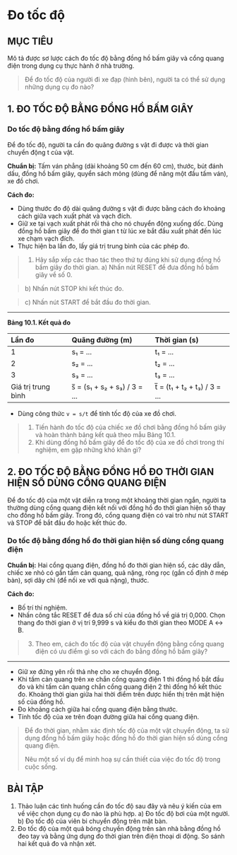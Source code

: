 # Đo tốc độ

## MỤC TIÊU
Mô tả được sơ lược cách đo tốc độ bằng đồng hồ bấm giây và cổng quang điện trong dụng cụ thực hành ở nhà trường.

> Để đo tốc độ của người đi xe đạp (hình bên), người ta có thể sử dụng những dụng cụ đo nào?

## 1. ĐO TỐC ĐỘ BẰNG ĐỒNG HỒ BẤM GIÂY

### Do tốc độ bằng đồng hồ bấm giây
Để đo tốc độ, người ta cần đo quãng đường s vật đi được và thời gian chuyển động t của vật.

**Chuẩn bị:** Tấm ván phẳng (dài khoảng 50 cm đến 60 cm), thước, bút đánh dấu, đồng hồ bấm giây, quyển sách mỏng (dùng để nâng một đầu tấm ván), xe đồ chơi.

**Cách đo:**
- Dùng thước đo độ dài quãng đường s vật đi được bằng cách đo khoảng cách giữa vạch xuất phát và vạch đích.
- Giữ xe tại vạch xuất phát rồi thả cho nó chuyển động xuống dốc. Dùng đồng hồ bấm giây để đo thời gian t từ lúc xe bắt đầu xuất phát đến lúc xe chạm vạch đích.
- Thực hiện ba lần đo, lấy giá trị trung bình của các phép đo.

> 1. Hãy sắp xếp các thao tác theo thứ tự đúng khi sử dụng đồng hồ bấm giây đo thời gian.
> a) Nhấn nút RESET để đưa đồng hồ bấm giây về số 0.

> b) Nhấn nút STOP khi kết thúc đo.

> c) Nhấn nút START để bắt đầu đo thời gian.

---

**Bảng 10.1. Kết quả đo**

| Lần đo | Quãng đường (m) | Thời gian (s) |
| :--- | :--- | :--- |
| 1 | s₁ = ... | t₁ = ... |
| 2 | s₂ = ... | t₂ = ... |
| 3 | s₃ = ... | t₃ = ... |
| Giá trị trung bình | s̅ = (s₁ + s₂ + s₃) / 3 = ... | t̅ = (t₁ + t₂ + t₃) / 3 = ... |

- Dùng công thức `v = s/t` để tính tốc độ của xe đồ chơi.

> 1. Tiến hành đo tốc độ của chiếc xe đồ chơi bằng đồng hồ bấm giây và hoàn thành bảng kết quả theo mẫu Bảng 10.1.
> 2. Khi dùng đồng hồ bấm giây để đo tốc độ của xe đồ chơi trong thí nghiệm, em gặp những khó khăn gì?

## 2. ĐO TỐC ĐỘ BẰNG ĐỒNG HỒ ĐO THỜI GIAN HIỆN SỐ DÙNG CỔNG QUANG ĐIỆN
Để đo tốc độ của một vật diễn ra trong một khoảng thời gian ngắn, người ta thường dùng cổng quang điện kết nối với đồng hồ đo thời gian hiện số thay cho đồng hồ bấm giây. Trong đó, cổng quang điện có vai trò như nút START và STOP để bắt đầu đo hoặc kết thúc đo.

### Do tốc độ bằng đồng hồ đo thời gian hiện số dùng cổng quang điện
**Chuẩn bị:** Hai cổng quang điện, đồng hồ đo thời gian hiện số, các dây dẫn, chiếc xe nhỏ có gắn tấm cản quang, quả nặng, ròng rọc (gắn cố định ở mép bàn), sợi dây chỉ (để nối xe với quả nặng), thước.

**Cách đo:**
- Bố trí thí nghiệm.
- Nhấn công tắc RESET để đưa số chỉ của đồng hồ về giá trị 0,000. Chọn thang đo thời gian ở vị trí 9,999 s và kiểu đo thời gian theo MODE A ↔ B.

> 3. Theo em, cách đo tốc độ của vật chuyển động bằng cổng quang điện có ưu điểm gì so với cách đo bằng đồng hồ bấm giây?

---

- Giữ xe đứng yên rồi thả nhẹ cho xe chuyển động.
- Khi tấm cản quang trên xe chắn cổng quang điện 1 thì đồng hồ bắt đầu đo và khi tấm cản quang chắn cổng quang điện 2 thì đồng hồ kết thúc đo. Khoảng thời gian giữa hai thời điểm trên được hiển thị trên mặt hiện số của đồng hồ.
- Đo khoảng cách giữa hai cổng quang điện bằng thước.
- Tính tốc độ của xe trên đoạn đường giữa hai cổng quang điện.

> Để đo thời gian, nhằm xác định tốc độ của một vật chuyển động, ta sử dụng đồng hồ bấm giây hoặc đồng hồ đo thời gian hiện số dùng cổng quang điện.
>
> Nêu một số ví dụ để minh hoạ sự cần thiết của việc đo tốc độ trong cuộc sống.

## BÀI TẬP

1. Thảo luận các tình huống cần đo tốc độ sau đây và nêu ý kiến của em về việc chọn dụng cụ đo nào là phù hợp.
    a) Đo tốc độ bơi của một người.
    b) Đo tốc độ của viên bi chuyển động trên mặt bàn.
2. Đo tốc độ của một quả bóng chuyền động trên sàn nhà bằng đồng hồ đeo tay và bằng ứng dụng đo thời gian trên điện thoại di động. So sánh hai kết quả đo và nhận xét.

